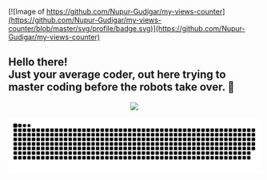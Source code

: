 [![Image of https://github.com/Nupur-Gudigar/my-views-counter](https://github.com/Nupur-Gudigar/my-views-counter/blob/master/svg/profile/badge.svg)](https://github.com/Nupur-Gudigar/my-views-counter)

<h2>Hello there! <br>Just your average coder, out here trying to master coding before the robots take over. 👋</h2> 

<p align = "center">
<img src = "https://media3.giphy.com/media/v1.Y2lkPTc5MGI3NjExcDBjYmgweHBzcTFzd2R1eG16OGptd3JzaTdwcTVtaDlmcjdpenlwZSZlcD12MV9pbnRlcm5hbF9naWZfYnlfaWQmY3Q9Zw/QMHoU66sBXqqLqYvGO/giphy.gif">
</p>


![snake gif](https://github.com/Nupur-Gudigar/Nupur-Gudigar/blob/output/github-snake-dark.svg)

 

<!--
**Nupur-Gudigar/Nupur-Gudigar** is a ✨ _special_ ✨ repository because its `README.md` (this file) appears on your GitHub profile.
![hmusicruof4-rowley (1)](https://github.com/user-attachments/assets/b952cdd1-e1a4-45a3-a6a1-ecb7c7ce1394)
Here are some ideas to get you started:
![chromedino](https://github.com/user-attachments/assets/7620c747-753f-4d12-939d-37e4a5b5d9b6)
- 🔭 I’m currently working on ...
- 🌱 I’m currently learning ...
- 👯 I’m looking to collaborate on ...
- 🤔 I’m looking for help with ...
- 💬 Ask me about ...
- 📫 How to reach me: ...
- 😄 Pronouns: ...
- ⚡ Fun fact: ...
 ![@novana #30NitesOfCode](https://www.codedex.io/api/petStatus?user=novana)
-->

